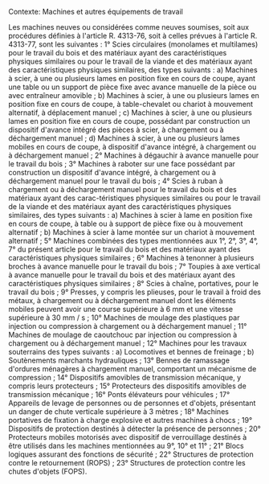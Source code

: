 Contexte: Machines et autres équipements de travail

Les machines neuves ou considérées comme neuves soumises, soit aux procédures définies à l'article R. 4313-76, soit à celles prévues à l'article R. 4313-77, sont les suivantes : 1° Scies circulaires (monolames et multilames) pour le travail du bois et des matériaux ayant des caractéristiques physiques similaires ou pour le travail de la viande et des matériaux ayant des caractéristiques physiques similaires, des types suivants : a) Machines à scier, à une ou plusieurs lames en position fixe en cours de coupe, ayant une table ou un support de pièce fixe avec avance manuelle de la pièce ou avec entraîneur amovible ; b) Machines à scier, à une ou plusieurs lames en position fixe en cours de coupe, à table-chevalet ou chariot à mouvement alternatif, à déplacement manuel ; c) Machines à scier, à une ou plusieurs lames en position fixe en cours de coupe, possédant par construction un dispositif d'avance intégré des pièces à scier, à chargement ou à déchargement manuel ; d) Machines à scier, à une ou plusieurs lames mobiles en cours de coupe, à dispositif d'avance intégré, à chargement ou à déchargement manuel ; 2° Machines à dégauchir à avance manuelle pour le travail du bois ; 3° Machines à raboter sur une face possédant par construction un dispositif d'avance intégré, à chargement ou à déchargement manuel pour le travail du bois ; 4° Scies à ruban à chargement ou à déchargement manuel pour le travail du bois et des matériaux ayant des carac-téristiques physiques similaires ou pour le travail de la viande et des matériaux ayant des caractéristiques physiques similaires, des types suivants : a) Machines à scier à lame en position fixe en cours de coupe, à table ou à support de pièce fixe ou à mouvement alternatif ; b) Machines à scier à lame montée sur un chariot à mouvement alternatif ; 5° Machines combinées des types mentionnées aux 1°, 2°, 3°, 4°, 7° du présent article pour le travail du bois et des matériaux ayant des caractéristiques physiques similaires ; 6° Machines à tenonner à plusieurs broches à avance manuelle pour le travail du bois ; 7° Toupies à axe vertical à avance manuelle pour le travail du bois et des matériaux ayant des caractéristiques physiques similaires ; 8° Scies à chaîne, portatives, pour le travail du bois ; 9° Presses, y compris les plieuses, pour le travail à froid des métaux, à chargement ou à déchargement manuel dont les éléments mobiles peuvent avoir une course supérieure à 6 mm et une vitesse supérieure à 30 mm / s ; 10° Machines de moulage des plastiques par injection ou compression à chargement ou à déchargement manuel ; 11° Machines de moulage de caoutchouc par injection ou compression à chargement ou à déchargement manuel ; 12° Machines pour les travaux souterrains des types suivants : a) Locomotives et bennes de freinage ; b) Soutènements marchants hydrauliques ; 13° Bennes de ramassage d'ordures ménagères à chargement manuel, comportant un mécanisme de compression ; 14° Dispositifs amovibles de transmission mécanique, y compris leurs protecteurs ; 15° Protecteurs des dispositifs amovibles de transmission mécanique ; 16° Ponts élévateurs pour véhicules ; 17° Appareils de levage de personnes ou de personnes et d'objets, présentant un danger de chute verticale supérieure à 3 mètres ; 18° Machines portatives de fixation à charge explosive et autres machines à chocs ; 19° Dispositifs de protection destinés à détecter la présence de personnes ; 20° Protecteurs mobiles motorisés avec dispositif de verrouillage destinés à être utilisés dans les machines mentionnées au 9°, 10° et 11° ; 21° Blocs logiques assurant des fonctions de sécurité ; 22° Structures de protection contre le retournement (ROPS) ; 23° Structures de protection contre les chutes d'objets (FOPS).